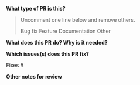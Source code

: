 <!-- Thanks for sending a PR! Before submitting:

1. Please file an associated tracking issue if this pull request is non-trivial and requires context for our team to understand. All features and most bug fixes should have
   an associated issue with a design discussed and decided upon. Small bug
   fixes and documentation improvements don't need issues.
2. New features and bug fixes must have tests. Documentation may need to
   be updated. If you're unsure what to update, send the PR, and we'll discuss
   in review.
3. Note that PRs updating dependencies and new Go versions are not accepted.
   Please file an issue instead.
-->

**What type of PR is this?**

> Uncomment one line below and remove others.
>
> Bug fix
> Feature
> Documentation
> Other

**What does this PR do? Why is it needed?**

**Which issues(s) does this PR fix?**

Fixes #

**Other notes for review**
